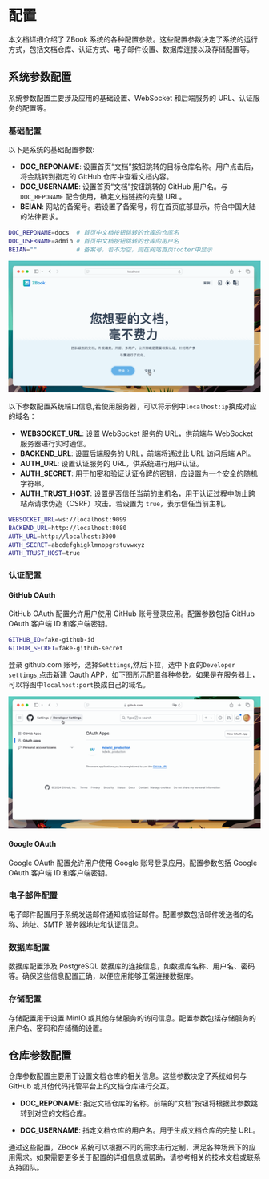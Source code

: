 # 配置

本文档详细介绍了 ZBook 系统的各种配置参数。这些配置参数决定了系统的运行方式，包括文档仓库、认证方式、电子邮件设置、数据库连接以及存储配置等。

## 系统参数配置

系统参数配置主要涉及应用的基础设置、WebSocket 和后端服务的 URL、认证服务的配置等。

### 基础配置

以下是系统的基础配置参数:

- **DOC_REPONAME**: 设置首页“文档”按钮跳转的目标仓库名称。用户点击后，将会跳转到指定的 GitHub 仓库中查看文档内容。
- **DOC_USERNAME**: 设置首页“文档”按钮跳转的 GitHub 用户名。与 `DOC_REPONAME` 配合使用，确定文档链接的完整 URL。
- **BEIAN**: 网站的备案号。若设置了备案号，将在首页底部显示，符合中国大陆的法律要求。

```bash
DOC_REPONAME=docs  # 首页中文档按钮跳转的仓库的仓库名
DOC_USERNAME=admin # 首页中文档按钮跳转的仓库的用户名
BEIAN=""           # 备案号，若不为空，则在网站首页footer中显示
```

![doc](./assets/doc.gif)

以下参数配置系统端口信息,若使用服务器，可以将示例中`localhost:ip`换成对应的域名：

- **WEBSOCKET_URL**: 设置 WebSocket 服务的 URL，供前端与 WebSocket 服务器进行实时通信。
- **BACKEND_URL**: 设置后端服务的 URL，前端将通过此 URL 访问后端 API。
- **AUTH_URL**: 设置认证服务的 URL，供系统进行用户认证。
- **AUTH_SECRET**: 用于加密和验证认证令牌的密钥，应设置为一个安全的随机字符串。
- **AUTH_TRUST_HOST**: 设置是否信任当前的主机名，用于认证过程中防止跨站点请求伪造（CSRF）攻击。若设置为 `true`，表示信任当前主机。

```bash
WEBSOCKET_URL=ws://localhost:9099
BACKEND_URL=http://localhost:8080
AUTH_URL=http://localhost:3000
AUTH_SECRET=abcdefghigklmnopgrstuvwxyz
AUTH_TRUST_HOST=true
```

### 认证配置

#### GitHub OAuth

GitHub OAuth 配置允许用户使用 GitHub 账号登录应用。配置参数包括 GitHub OAuth 客户端 ID 和客户端密钥。

```bash
GITHUB_ID=fake-github-id
GITHUB_SECRET=fake-github-secret
```

登录 github.com 账号，选择`Setttings`,然后下拉，选中下面的`Developer settings`,点击新建 Oauth APP，如下图所示配置各种参数。如果是在服务器上，可以将图中`localhost:port`换成自己的域名。

![oauth_github](./assets/oauth_github.gif)

#### Google OAuth

Google OAuth 配置允许用户使用 Google 账号登录应用。配置参数包括 Google OAuth 客户端 ID 和客户端密钥。

### 电子邮件配置

电子邮件配置用于系统发送邮件通知或验证邮件。配置参数包括邮件发送者的名称、地址、SMTP 服务器地址和认证信息。

### 数据库配置

数据库配置涉及 PostgreSQL 数据库的连接信息，如数据库名称、用户名、密码等。确保这些信息配置正确，以便应用能够正常连接数据库。

### 存储配置

存储配置用于设置 MinIO 或其他存储服务的访问信息。配置参数包括存储服务的用户名、密码和存储桶的设置。

## 仓库参数配置

仓库参数配置主要用于设置文档仓库的相关信息。这些参数决定了系统如何与 GitHub 或其他代码托管平台上的文档仓库进行交互。

- **DOC_REPONAME**: 指定文档仓库的名称。前端的“文档”按钮将根据此参数跳转到对应的文档仓库。

- **DOC_USERNAME**: 指定文档仓库的用户名。用于生成文档仓库的完整 URL。

通过这些配置，ZBook 系统可以根据不同的需求进行定制，满足各种场景下的应用需求。如果需要更多关于配置的详细信息或帮助，请参考相关的技术文档或联系支持团队。

